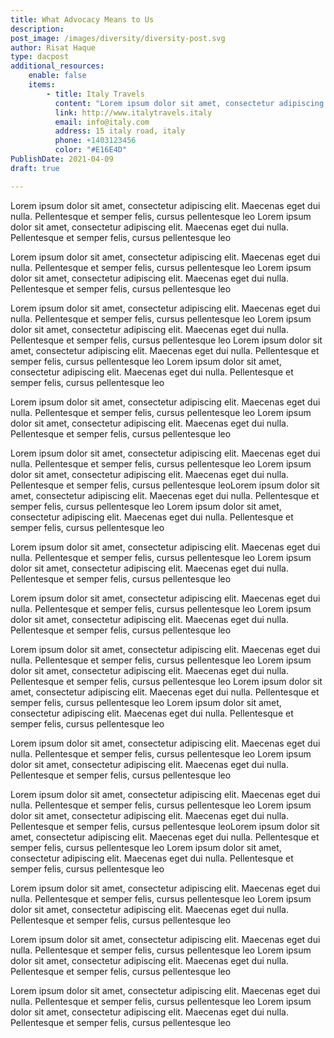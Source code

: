 ```yaml
---
title: What Advocacy Means to Us
description: 
post_image: /images/diversity/diversity-post.svg
author: Risat Haque
type: dacpost
additional_resources:
    enable: false
    items:
        - title: Italy Travels
          content: "Lorem ipsum dolor sit amet, consectetur adipiscing elit. Maecenas eget dui nulla. Pellentesque et semper felis, cursus pellentesque leo Lorem ipsum dolor sit amet, consectetur adipiscing elit. Maecenas eget dui nulla. Pellentesque et semper felis, cursus pellentesque leo. consectetur adipiscing elit. Maecenas eget dui nulla. Pellentesque et semper felis, cursus pellentesque leoconsectetur adipiscing elit. Maecenas eget dui nulla. Pellentesque et semper felis"
          link: http://www.italytravels.italy
          email: info@italy.com
          address: 15 italy road, italy
          phone: +1403123456
          color: "#E16E4D"
PublishDate: 2021-04-09
draft: true

---
```


Lorem ipsum dolor sit amet, consectetur adipiscing elit. Maecenas eget dui nulla. Pellentesque et semper felis, cursus pellentesque leo Lorem ipsum dolor sit amet, consectetur adipiscing elit. Maecenas eget dui nulla. Pellentesque et semper felis, cursus pellentesque leo

Lorem ipsum dolor sit amet, consectetur adipiscing elit. Maecenas eget dui nulla. Pellentesque et semper felis, cursus pellentesque leo Lorem ipsum dolor sit amet, consectetur adipiscing elit. Maecenas eget dui nulla. Pellentesque et semper felis, cursus pellentesque leo

Lorem ipsum dolor sit amet, consectetur adipiscing elit. Maecenas eget dui nulla. Pellentesque et semper felis, cursus pellentesque leo Lorem ipsum dolor sit amet, consectetur adipiscing elit. Maecenas eget dui nulla. Pellentesque et semper felis, cursus pellentesque leo
Lorem ipsum dolor sit amet, consectetur adipiscing elit. Maecenas eget dui nulla. Pellentesque et semper felis, cursus pellentesque leo Lorem ipsum dolor sit amet, consectetur adipiscing elit. Maecenas eget dui nulla. Pellentesque et semper felis, cursus pellentesque leo

Lorem ipsum dolor sit amet, consectetur adipiscing elit. Maecenas eget dui nulla. Pellentesque et semper felis, cursus pellentesque leo Lorem ipsum dolor sit amet, consectetur adipiscing elit. Maecenas eget dui nulla. Pellentesque et semper felis, cursus pellentesque leo

Lorem ipsum dolor sit amet, consectetur adipiscing elit. Maecenas eget dui nulla. Pellentesque et semper felis, cursus pellentesque leo Lorem ipsum dolor sit amet, consectetur adipiscing elit. Maecenas eget dui nulla. Pellentesque et semper felis, cursus pellentesque leoLorem ipsum dolor sit amet, consectetur adipiscing elit. Maecenas eget dui nulla. Pellentesque et semper felis, cursus pellentesque leo Lorem ipsum dolor sit amet, consectetur adipiscing elit. Maecenas eget dui nulla. Pellentesque et semper felis, cursus pellentesque leo

Lorem ipsum dolor sit amet, consectetur adipiscing elit. Maecenas eget dui nulla. Pellentesque et semper felis, cursus pellentesque leo Lorem ipsum dolor sit amet, consectetur adipiscing elit. Maecenas eget dui nulla. Pellentesque et semper felis, cursus pellentesque leo

Lorem ipsum dolor sit amet, consectetur adipiscing elit. Maecenas eget dui nulla. Pellentesque et semper felis, cursus pellentesque leo Lorem ipsum dolor sit amet, consectetur adipiscing elit. Maecenas eget dui nulla. Pellentesque et semper felis, cursus pellentesque leo

Lorem ipsum dolor sit amet, consectetur adipiscing elit. Maecenas eget dui nulla. Pellentesque et semper felis, cursus pellentesque leo Lorem ipsum dolor sit amet, consectetur adipiscing elit. Maecenas eget dui nulla. Pellentesque et semper felis, cursus pellentesque leo
Lorem ipsum dolor sit amet, consectetur adipiscing elit. Maecenas eget dui nulla. Pellentesque et semper felis, cursus pellentesque leo Lorem ipsum dolor sit amet, consectetur adipiscing elit. Maecenas eget dui nulla. Pellentesque et semper felis, cursus pellentesque leo

Lorem ipsum dolor sit amet, consectetur adipiscing elit. Maecenas eget dui nulla. Pellentesque et semper felis, cursus pellentesque leo Lorem ipsum dolor sit amet, consectetur adipiscing elit. Maecenas eget dui nulla. Pellentesque et semper felis, cursus pellentesque leo

Lorem ipsum dolor sit amet, consectetur adipiscing elit. Maecenas eget dui nulla. Pellentesque et semper felis, cursus pellentesque leo Lorem ipsum dolor sit amet, consectetur adipiscing elit. Maecenas eget dui nulla. Pellentesque et semper felis, cursus pellentesque leoLorem ipsum dolor sit amet, consectetur adipiscing elit. Maecenas eget dui nulla. Pellentesque et semper felis, cursus pellentesque leo Lorem ipsum dolor sit amet, consectetur adipiscing elit. Maecenas eget dui nulla. Pellentesque et semper felis, cursus pellentesque leo

Lorem ipsum dolor sit amet, consectetur adipiscing elit. Maecenas eget dui nulla. Pellentesque et semper felis, cursus pellentesque leo Lorem ipsum dolor sit amet, consectetur adipiscing elit. Maecenas eget dui nulla. Pellentesque et semper felis, cursus pellentesque leo

Lorem ipsum dolor sit amet, consectetur adipiscing elit. Maecenas eget dui nulla. Pellentesque et semper felis, cursus pellentesque leo Lorem ipsum dolor sit amet, consectetur adipiscing elit. Maecenas eget dui nulla. Pellentesque et semper felis, cursus pellentesque leo

Lorem ipsum dolor sit amet, consectetur adipiscing elit. Maecenas eget dui nulla. Pellentesque et semper felis, cursus pellentesque leo Lorem ipsum dolor sit amet, consectetur adipiscing elit. Maecenas eget dui nulla. Pellentesque et semper felis, cursus pellentesque leo